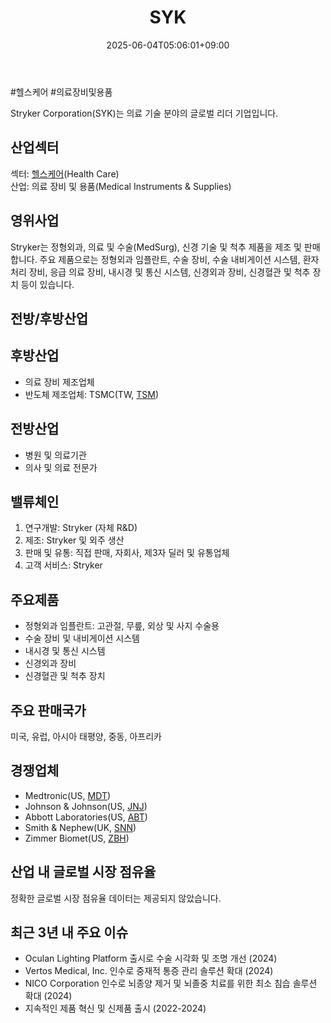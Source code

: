 ﻿---
title: "SYK"
date: 2025-06-04T05:06:01+09:00
lastmod: 2025-06-04T05:06:01+09:00
type: docs
sidebar:
  open: true
weight: 847
---
<div style="display:none">
  <meta property="article:published_time" content="2025-06-03T20:06:01Z" />
  <meta property="article:modified_time" content="2025-06-03T20:06:01Z" />
</div>
#헬스케어 #의료장비및용품

Stryker Corporation(SYK)는 의료 기술 분야의 글로벌 리더 기업입니다.

## 산업섹터

섹터: [헬스케어](/industry-study/2산업헬스케어/)(Health Care)  
산업: 의료 장비 및 용품(Medical Instruments & Supplies)

## 영위사업

Stryker는 정형외과, 의료 및 수술(MedSurg), 신경 기술 및 척추 제품을 제조 및 판매합니다. 주요 제품으로는 정형외과 임플란트, 수술 장비, 수술 내비게이션 시스템, 환자 처리 장비, 응급 의료 장비, 내시경 및 통신 시스템, 신경외과 장비, 신경혈관 및 척추 장치 등이 있습니다.

## 전방/후방산업

## 후방산업

- 의료 장비 제조업체
- 반도체 제조업체: TSMC(TW, [TSM](/company-analysis/tsm/))

## 전방산업

- 병원 및 의료기관
- 의사 및 의료 전문가

## 밸류체인

1. 연구개발: Stryker (자체 R&D)
2. 제조: Stryker 및 외주 생산
3. 판매 및 유통: 직접 판매, 자회사, 제3자 딜러 및 유통업체
4. 고객 서비스: Stryker

## 주요제품

- 정형외과 임플란트: 고관절, 무릎, 외상 및 사지 수술용
- 수술 장비 및 내비게이션 시스템
- 내시경 및 통신 시스템
- 신경외과 장비
- 신경혈관 및 척추 장치

## 주요 판매국가

미국, 유럽, 아시아 태평양, 중동, 아프리카

## 경쟁업체

- Medtronic(US, [MDT](/company-analysis/mdt/))
- Johnson & Johnson(US, [JNJ](/company-analysis/jnj/))
- Abbott Laboratories(US, [ABT](/company-analysis/abt/))
- Smith & Nephew(UK, [SNN](/company-analysis/snn/))
- Zimmer Biomet(US, [ZBH](/company-analysis/zbh/))

## 산업 내 글로벌 시장 점유율

정확한 글로벌 시장 점유율 데이터는 제공되지 않았습니다.

## 최근 3년 내 주요 이슈

- Oculan Lighting Platform 출시로 수술 시각화 및 조명 개선 (2024)
- Vertos Medical, Inc. 인수로 중재적 통증 관리 솔루션 확대 (2024)
- NICO Corporation 인수로 뇌종양 제거 및 뇌졸중 치료를 위한 최소 침습 솔루션 확대 (2024)
- 지속적인 제품 혁신 및 신제품 출시 (2022-2024)
